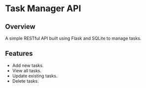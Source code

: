 # Task Manager API

## Overview
A simple RESTful API built using Flask and SQLite to manage tasks.

## Features
- Add new tasks.
- View all tasks.
- Update existing tasks.
- Delete tasks.
 
